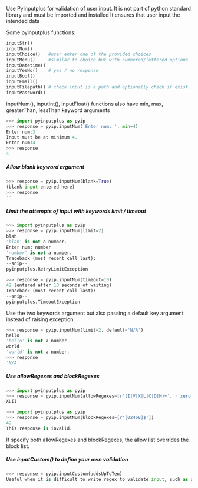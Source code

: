 Use Pyinputplus for validation of user input.
It is not part of python standard library and must be imported and installed
It ensures that user input the intended data

Some pyinputplus functions:
```py
inputStr()
inputNum()
inputChoice()   #user enter one of the provided choices
inputMenu()     #similar to choice but with numbered/lettered options
inputDatetime()
inputYesNo()    # yes / no response
inputBool()
inputEmail()
inputFilepath() # check input is a path and optionally check if exist
inputPassword()
```

inputNum(), inputInt(), inputFloat() functions also have min, max, greaterThan, lessThan keyword arguments
```py
>>> import pyinputplus as pyip
>>> response = pyip.inputNum('Enter num: ', min=4)
Enter num:3
Input must be at minimum 4.
Enter num:4
>>> response
4
```

##### Allow blank keyword argument
```py
>>> response = pyip.inputNum(blank=True)
(blank input entered here)
>>> response
''
```

##### Limit the attempts of input with keywords limit / timeout
```py
>>> import pyinputplus as pyip
>>> response = pyip.inputNum(limit=2)
blah
'blah' is not a number.
Enter num: number
'number' is not a number.
Traceback (most recent call last):
--snip--
pyinputplus.RetryLimitException
```

```py
>>> response = pyip.inputNum(timeout=10)
42 (entered after 10 seconds of waiting)
Traceback (most recent call last):
--snip--
pyinputplus.TimeoutException
```

Use the two keywords argument but also passing a default key argument instead of raising exception:
```py
>>> response = pyip.inputNum(limit=2, default='N/A')
hello
'hello' is not a number.
world
'world' is not a number.
>>> response
'N/A'
```

##### Use allowRegexes and blockRegexes
```py
>>> import pyinputplus as pyip
>>> response = pyip.inputNum(allowRegexes=[r'(I|V|X|L|C|D|M)+', r'zero'])
XLII
```

```py
>>> import pyinputplus as pyip
>>> response = pyip.inputNum(blockRegexes=[r'[02468]$'])
42
This response is invalid.
```

If specify both allowRegexes and blockRegexes, the allow list overrides the block list.

##### Use inputCustom() to define your own validation
```py
>>> response = pyip.inputCustom(addsUpToTen)
Useful when it is difficult to write regex to validate input, such as add to 10
```


